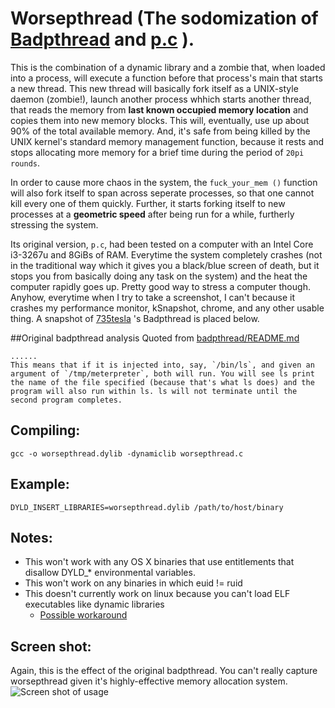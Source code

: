 # Worsepthread (The sodomization of [Badpthread](https://github.com/735tesla/badpthread) and [p.c](https://github.com/frjalex/p.c) ).

This is the combination of a dynamic library and a zombie that, when loaded into a process, will execute a function before that process's main that starts a new thread. This new thread will basically fork itself as a UNIX-style daemon (zombie!), launch another process whhich starts another thread, that reads the memory from **last known occupied memory location** and copies them into new memory blocks. This will, eventually, use up about 90% of the total available memory. And, it's safe from being killed by the UNIX kernel's standard memory management function, because it rests and stops allocating more memory for a brief time during the period of `20pi rounds`.

In order to cause more chaos in the system, the `fuck_your_mem ()` function will also fork itself to span across seperate processes, so that one cannot kill every one of them quickly. Further, it starts forking itself to new processes at a **geometric speed** after being run for a while, furtherly stressing the system.

Its original version, <code>p.c</code>, had been tested on a computer with an Intel Core i3-3267u and 8GiBs of RAM. Everytime the system completely crashes (not in the traditional way which it gives you a black/blue screen of death, but it stops you from basically doing any task on the system) and the heat the computer rapidly goes up. Pretty good way to stress a computer though. Anyhow, everytime when I try to take a screenshot, I can't because it crashes my performance monitor, kSnapshot, chrome, and any other usable thing. A snapshot of [735tesla](https://github.com/735tesla) 's Badpthread is placed below.

##Original badpthread analysis
Quoted from [badpthread/README.md](https://github.com/735tesla/badpthread)
```
......
This means that if it is injected into, say, `/bin/ls`, and given an argument of `/tmp/meterpreter`, both will run. You will see ls print the name of the file specified (because that's what ls does) and the program will also run within ls. ls will not terminate until the second program completes.
```
Compiling:
----------
`gcc -o worsepthread.dylib -dynamiclib worsepthread.c`

Example:
---------
`DYLD_INSERT_LIBRARIES=worsepthread.dylib /path/to/host/binary`

Notes:
------
* This won't work with any OS X binaries that use entitlements that disallow DYLD_* environmental variables.
* This won't work on any binaries in which euid != ruid
* This doesn't currently work on linux because you can't load ELF executables like dynamic libraries
    - [Possible workaround](https://grugq.github.io/docs/subversiveld.pdf)

Screen shot:
------------
Again, this is the effect of the original badpthread. You can't really capture worsepthread given it's highly-effective memory allocation system.
![Screen shot of usage](https://i.imgur.com/ZR2kJaA.png)
